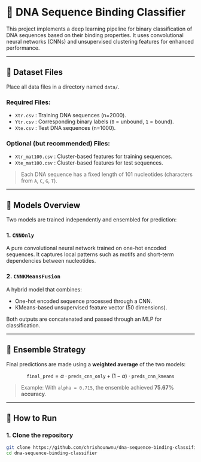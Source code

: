 # 🧬 DNA Sequence Binding Classifier

This project implements a deep learning pipeline for binary classification of DNA sequences based on their binding properties. It uses convolutional neural networks (CNNs) and unsupervised clustering features for enhanced performance.

---

## 📁 Dataset Files

Place all data files in a directory named `data/`.

### Required Files:
- `Xtr.csv` : Training DNA sequences (n=2000).
- `Ytr.csv` : Corresponding binary labels (`0` = unbound, `1` = bound).
- `Xte.csv` : Test DNA sequences (n=1000).

### Optional (but recommended) Files:
- `Xtr_mat100.csv` : Cluster-based features for training sequences.
- `Xte_mat100.csv` : Cluster-based features for test sequences.

> Each DNA sequence has a fixed length of 101 nucleotides (characters from `A`, `C`, `G`, `T`).

---

## 🧠 Models Overview

Two models are trained independently and ensembled for prediction:

### 1. `CNNOnly`
A pure convolutional neural network trained on one-hot encoded sequences. It captures local patterns such as motifs and short-term dependencies between nucleotides.

### 2. `CNNKMeansFusion`
A hybrid model that combines:
- One-hot encoded sequence processed through a CNN.
- KMeans-based unsupervised feature vector (50 dimensions).

Both outputs are concatenated and passed through an MLP for classification.

---

## 🤝 Ensemble Strategy

Final predictions are made using a **weighted average** of the two models:

$$\texttt{final\_pred} = \alpha \cdot \texttt{preds\_cnn\_only} + (1 - \alpha) \cdot \texttt{preds\_cnn\_kmeans}$$

> Example: With `alpha = 0.715`, the ensemble achieved **75.67% accuracy**.

---

## 🚀 How to Run

### 1. Clone the repository
```bash
git clone https://github.com/chrishounwnu/dna-sequence-binding-classifier.git
cd dna-sequence-binding-classifier
